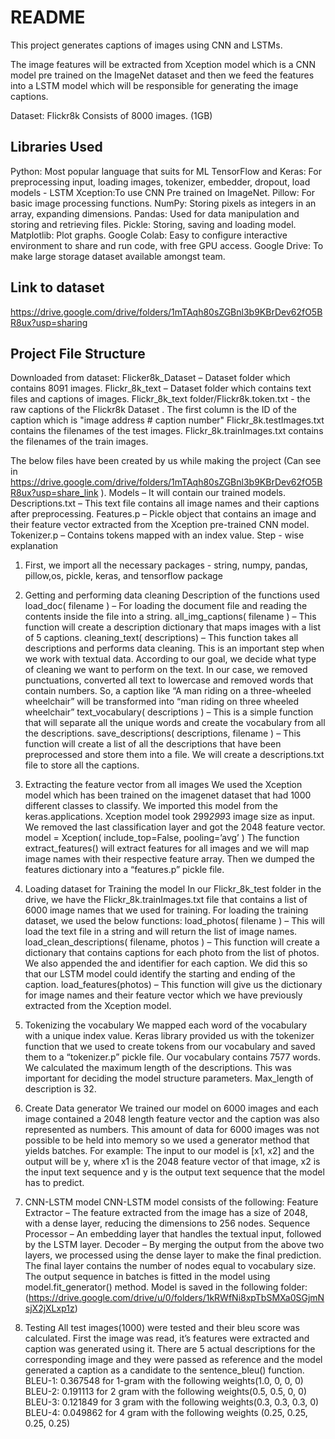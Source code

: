 # README #


This project generates captions of images using CNN and LSTMs.

The image features will be extracted from Xception model which is a CNN model pre trained on the ImageNet dataset and then we feed the features into a LSTM model which will be responsible for generating the image captions.

Dataset:  Flickr8k
Consists of 8000 images. (1GB)


## Libraries Used ##
Python: Most popular language that suits for ML
TensorFlow and Keras: For preprocessing input, loading images, tokenizer, embedder, dropout, load models - LSTM
Xception:To use CNN Pre trained on ImageNet.
Pillow: For basic image processing functions.
NumPy:  Storing pixels as integers in an array, expanding dimensions.
Pandas: Used for data manipulation and storing and retrieving files.
Pickle: Storing, saving and loading model.
Matplotlib: Plot graphs.
Google Colab: Easy to configure interactive environment to share and run code, with free GPU access.
Google Drive: To make large storage dataset available amongst team.



## Link to dataset ##
https://drive.google.com/drive/folders/1mTAqh80sZGBnl3b9KBrDev62fO5BR8ux?usp=sharing


## Project File Structure ##
Downloaded from dataset:
Flicker8k_Dataset – Dataset folder which contains 8091 images.
Flickr_8k_text – Dataset folder which contains text files and captions of images.
Flickr_8k_text folder/Flickr8k.token.txt - the raw captions of the Flickr8k Dataset . The first column is the ID of the caption which is "image address # caption number"
Flickr_8k.testImages.txt contains the filenames of the test images.
Flickr_8k.trainImages.txt contains the filenames of the train images.
 
The below files have been created by us while making the project (Can see in  https://drive.google.com/drive/folders/1mTAqh80sZGBnl3b9KBrDev62fO5BR8ux?usp=share_link ).
Models – It will contain our trained models.
Descriptions.txt – This text file contains all image names and their captions after preprocessing.
Features.p – Pickle object that contains an image and their feature vector extracted from the Xception pre-trained CNN model.
Tokenizer.p – Contains tokens mapped with an index value.
Step - wise explanation
1. First, we import all the necessary packages - string, numpy, pandas, pillow,os, pickle, keras, and tensorflow package
2. Getting and performing data cleaning
Description of the functions used
load_doc( filename ) – For loading the document file and reading the contents inside the file into a string.
all_img_captions( filename ) – This function will create a description dictionary that maps images with a list of 5 captions. 
cleaning_text( descriptions) – This function takes all descriptions and performs data cleaning. This is an important step when we work with textual data. According to our goal, we decide what type of cleaning we want to perform on the text. In our case, we removed punctuations, converted all text to lowercase and removed words that contain numbers.
So, a caption like “A man riding on a three-wheeled wheelchair” will be transformed into “man riding on three wheeled wheelchair”
text_vocabulary( descriptions ) – This is a simple function that will separate all the unique words and create the vocabulary from all the descriptions.
save_descriptions( descriptions, filename ) – This function will create a list of all the descriptions that have been preprocessed and store them into a file. We will create a descriptions.txt file to store all the captions.
3. Extracting the feature vector from all images 
We used the Xception model which has been trained on the imagenet dataset that had 1000 different classes to classify. We imported this model from the keras.applications. Xception model took 299*299*3 image size as input. We removed the last classification layer and got the 2048 feature vector.
model = Xception( include_top=False, pooling=’avg’ )
The function extract_features() will extract features for all images and we will map image names with their respective feature array. Then we dumped the features dictionary into a “features.p” pickle file.
4. Loading dataset for Training the model
In our Flickr_8k_test folder in the drive, we have the Flickr_8k.trainImages.txt file that contains a list of 6000 image names that we used for training.
For loading the training dataset, we used the below functions:
load_photos( filename ) – This will load the text file in a string and will return the list of image names.
load_clean_descriptions( filename, photos ) – This function will create a dictionary that contains captions for each photo from the list of photos. We also appended the <start> and <end> identifier for each caption. We did this so that our LSTM model could identify the starting and ending of the caption.
load_features(photos) – This function will give us the dictionary for image names and their feature vector which we have previously extracted from the Xception model.
5. Tokenizing the vocabulary 
We mapped each word of the vocabulary with a unique index value. Keras library provided us with the tokenizer function that we used to create tokens from our vocabulary and saved them to a “tokenizer.p” pickle file.
Our vocabulary contains 7577 words. We calculated the maximum length of the descriptions. This was important for deciding the model structure parameters. Max_length of description is 32.
 
6. Create Data generator
We trained our model on 6000 images and each image contained a 2048 length feature vector and the caption was also represented as numbers. This amount of data for 6000 images was not possible to be held into memory so we used a generator method that yields batches.
For example:
The input to our model is [x1, x2] and the output will be y, where x1 is the 2048 feature vector of that image, x2 is the input text sequence and y is the output text sequence that the model has to predict.
7. CNN-LSTM model
CNN-LSTM model consists of the following:
Feature Extractor – The feature extracted from the image has a size of 2048, with a dense layer, reducing the dimensions to 256 nodes.
Sequence Processor – An embedding layer that handles the textual input, followed by the LSTM layer.
Decoder – By merging the output from the above two layers, we processed using the dense layer to make the final prediction. The final layer contains the number of nodes equal to vocabulary size.
The output sequence in batches is fitted in the model using model.fit_generator() method. Model is saved in the following folder: (https://drive.google.com/drive/u/0/folders/1kRWfNi8xpTbSMXa0SGjmNsjX2jXLxp1z)
9. Testing
All test images(1000) were tested and their bleu score was calculated.
First the image was read, it’s features were extracted and caption was generated using it. There are 5 actual descriptions for the corresponding image and they were passed as reference and the model generated a caption as a candidate to the sentence_bleu() function.
BLEU-1: 0.367548 for 1-gram with the following weights(1.0, 0, 0, 0)
BLEU-2: 0.191113 for 2 gram with the following weights(0.5, 0.5, 0, 0)
BLEU-3: 0.121849 for 3 gram with the following weights(0.3, 0.3, 0.3, 0)
BLEU-4: 0.049862 for 4 gram with the following weights (0.25, 0.25, 0.25, 0.25)
